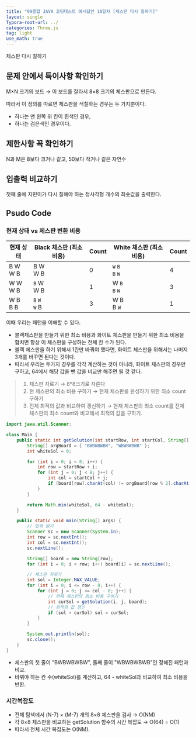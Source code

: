 ```yaml
---
title: "99클럽 JAVA 코딩테스트 예시답안 10일차 [체스판 다시 칠하기]"
layout: single
Typora-root-url: ../
categories: Three.js
tag: light
use_math: true
---
```


체스판 다시 칠하기

## 문제 안에서 특이사항 확인하기

M×N 크기의 보드 →  이 보드를 잘라서 8×8 크기의 체스판으로 만든다.

따라서 이 정의를 따르면 체스판을 색칠하는 경우는 두 가지뿐이다. 
- 하나는 맨 왼쪽 위 칸이 흰색인 경우, 
- 하나는 검은색인 경우이다.

## 제한사항 꼭 확인하기

N과 M은 8보다 크거나 같고, 50보다 작거나 같은 자연수

## 입출력 비교하기

첫째 줄에 지민이가 다시 칠해야 하는 정사각형 개수의 최솟값을 출력한다.

## Psudo Code

### 현재 상태 vs 체스판 변환 비용

| 현재 상태 | Black 체스판 (최소 비용) | Count | White 체스판 (최소 비용) | Count |
|-----------|----------------|-------|----------------|-------|
| B W <br> W B | B W <br> W B | 0 | `W` `B` <br> `B` `W` | 4 |
| W W <br> W B | `B` W <br> W B | 1 | W `B` <br> `B` `W` | 3 |
| W B <br> B B | `B` `W` <br> `W` B | 3 | W B <br> B `W` | 1 |

이때 우리는 패턴을 이해할 수 있다.
- 블랙체스판을 만들기 위한 최소 비용과 화이트 체스판을 만들기 위한 최소 비용을 합치면 항상 이 체스판을 구성하는 전체 칸 수가 된다.
- 블랙 체스판을 하기 위해서 1칸만 바꿔야 했다면, 화이트 체스판을 위해서는 나머지 3개를 바꾸면 된다는 것이다.
- 따라서 우리는 두가지 경우를 각각 계산하는 것이 아니라, 화이트 체스판의 경우만 구하고, 64에서 해당 값을 뺀 값을 비교만 해주면 될 것 같다.

>1. 체스판 자르기 → 8*8크기로 자른다
>2. 현 체스판의 최소 비용 구하기 → 현재 체스판을 완성하기 위한 최소 count 구하기
>3. 전체 최적의 값과 비교하여 갱신하기 → 현재 체스판의 최소 count를 전체 체스판의 최소 count와 비교해서 최적의 값을 구하기.

```java
import java.util.Scanner;

class Main {
    public static int getSolution(int startRow, int startCol, String[] board) {
        String[] orgBoard = { "BWBWBWBW", "WBWBWBWB" };
        int whiteSol = 0;

        for (int i = 0; i < 8; i++) {
            int row = startRow + i;
            for (int j = 0; j < 8; j++) {
                int col = startCol + j;
                if (board[row].charAt(col) != orgBoard[row % 2].charAt(j)) whiteSol++;
            }
        }

        return Math.min(whiteSol, 64 - whiteSol);
    }

    public static void main(String[] args) {
        // 입력 받기
        Scanner sc = new Scanner(System.in);
        int row = sc.nextInt();
        int col = sc.nextInt();
        sc.nextLine();

        String[] board = new String[row];
        for (int i = 0; i < row; i++) board[i] = sc.nextLine();

        // 체스판 자르기
        int sol = Integer.MAX_VALUE;
        for (int i = 0; i <= row - 8; i++) {
            for (int j = 0; j <= col - 8; j++) {
                // 현재 체스판의 최소 비용 구하기
                int curSol = getSolution(i, j, board);
                // 최적의 값 갱신
                if (sol > curSol) sol = curSol;
            }
        }

        System.out.println(sol);
        sc.close();
    }
}
```
- 체스판의 첫 줄이 "BWBWBWBW", 둘째 줄이 "WBWBWBWB"인 정해진 패턴과 비교.
- 바꿔야 하는 칸 수(whiteSol)를 계산하고, 64 - whiteSol과 비교하여 최소 비용을 반환.

### 시간복잡도
- 전체 탐색에서 (N-7) × (M-7) 개의 8×8 체스판을 검사 → O(NM)
- 각 8×8 체스판을 비교하는 getSolution 함수의 시간 복잡도 → O(64) = O(1)
- 따라서 전체 시간 복잡도는 O(NM).
